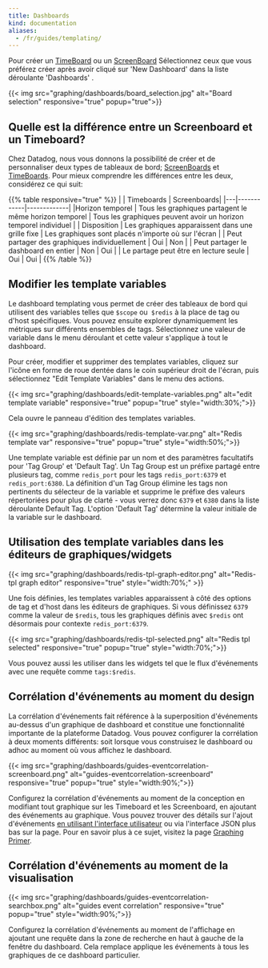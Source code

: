 ```yaml
---
title: Dashboards
kind: documentation
aliases:
  - /fr/guides/templating/
---
```

Pour créer un [TimeBoard][3] ou un [ScreenBoard][4] Sélectionnez ceux que vous préférez créer après avoir cliqué sur 'New Dashboard' dans la liste déroulante 'Dashboards' .

{{< img src="graphing/dashboards/board_selection.jpg" alt="Board selection" responsive="true" popup="true">}}

## Quelle est la différence entre un Screenboard et un Timeboard?

Chez Datadog, nous vous donnons la possibilité de créer et de personnaliser deux types de tableaux de bord; [ScreenBoards][5] et [TimeBoards][6]. Pour mieux comprendre les différences entre les deux, considérez ce qui suit:

{{% table responsive="true" %}}
|  | Timeboards | Screenboards|
|---|------------|-------------|
|Horizon temporel | Tous les graphiques partagent le même horizon temporel | Tous les graphiques peuvent avoir un horizon temporel individuel |
| Disposition  | Les graphiques apparaissent dans une grille fixe  | Les graphiques sont placés n'importe où sur l'écran |
| Peut partager des graphiques individuellement | Oui | Non |
| Peut partager le dashboard en entier | Non | Oui |
| Le partage peut être en lecture seule | Oui | Oui |
{{% /table %}}

## Modifier les template variables

Le dashboard templating vous permet de créer des tableaux de bord qui utilisent des variables telles que `$scope` ou` $redis` à la place de tag ou d'host spécifiques. Vous pouvez ensuite explorer dynamiquement les métriques sur différents ensembles de tags. Sélectionnez une valeur de variable dans le menu déroulant et cette valeur s'applique à tout le dashboard.

Pour créer, modifier et supprimer des templates variables, cliquez sur l'icône en forme de roue dentée dans le coin supérieur droit de l'écran, puis sélectionnez "Edit Template Variables" dans le menu des actions.

{{< img src="graphing/dashboards/edit-template-variables.png" alt="edit template variable" responsive="true" popup="true" style="width:30%;">}}

Cela ouvre le panneau d'édition des templates variables.

{{< img src="graphing/dashboards/redis-template-var.png" alt="Redis template var" responsive="true" popup="true" style="width:50%;">}}

Une template variable est définie par un nom et des paramètres facultatifs pour 'Tag Group' et 'Default Tag'. Un Tag Group est un préfixe partagé entre plusieurs tag, comme `redis_port` pour les tags `redis_port:6379` et `redis_port:6380`. La définition d'un Tag Group élimine les tags non pertinents du sélecteur de la variable et supprime le préfixe des valeurs répertoriées pour plus de clarté - vous verrez donc `6379` et `6380` dans la liste déroulante Default Tag. L'option 'Default Tag' détermine la valeur initiale de la variable sur le dashboard.

## Utilisation des template variables dans les éditeurs de graphiques/widgets

{{< img src="graphing/dashboards/redis-tpl-graph-editor.png" alt="Redis-tpl graph editor" responsive="true" style="width:70%;" >}}

Une fois définies, les templates variables apparaissent à côté des options de tag et d'host dans les éditeurs de graphiques. Si vous définissez `6379` comme la valeur de `$redis`, tous les graphiques définis avec `$redis` ont désormais pour contexte  `redis_port:6379`.

{{< img src="graphing/dashboards/redis-tpl-selected.png" alt="Redis tpl selected" responsive="true" popup="true" style="width:70%;">}}

Vous pouvez aussi les utiliser dans les widgets tel que le flux d'événements avec une requête comme `tags:$redis`.


## Corrélation d'événements au moment du design
La corrélation d'événements fait référence à la superposition d'événements au-dessus d'un graphique de dashboard et constitue une fonctionnalité importante de la plateforme Datadog. Vous pouvez configurer la corrélation à deux moments différents: soit lorsque vous construisez le dashboard ou adhoc au moment où vous affichez le dashboard.

{{< img src="graphing/dashboards/guides-eventcorrelation-screenboard.png" alt="guides-eventcorrelation-screenboard" responsive="true" popup="true" style="width:90%;">}}

Configurez la corrélation d'événements au moment de la conception en modifiant tout graphique sur les Timeboard et les Screenboard, en ajoutant des événements au graphique. Vous pouvez trouver des détails sur l'ajout d'événements [en utilisant l'interface utilisateur][2] ou via l'interface JSON plus bas sur la page. Pour en savoir plus à ce sujet, visitez la page [Graphing Primer][1].

## Corrélation d'événements au moment de la visualisation

{{< img src="graphing/dashboards/guides-eventcorrelation-searchbox.png" alt="guides event correlation" responsive="true" popup="true" style="width:90%;">}}

Configurez la corrélation d'événements au moment de l'affichage en ajoutant une requête dans la zone de recherche en haut à gauche de la fenêtre du dashboard. Cela remplace applique les événements à tous les graphiques de ce dashboard particulier.

[1]: /graphing/
[2]: /graphing/event_stream/
[3]: /graphing/dashboards/timeboard/
[4]: /graphing/dashboards/screenboard/
[5]: /graphing/dashboards/screenboard
[6]: /graphing/dashboards/timeboard